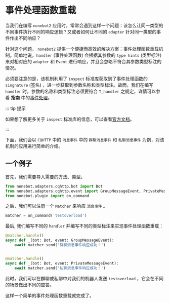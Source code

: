 # 事件处理函数重载

当我们在编写 `nonebot2` 应用时，常常会遇到这样一个问题：该怎么让同一类型的不同事件执行不同的响应逻辑？又或者如何让不同的 `adapter` 针对同一类型的事件作出不同响应？

针对这个问题， `nonebot2` 提供一个便捷而高效的解决方案：事件处理函数重载机制。简单地说，`handler` (事件处理函数) 会根据其参数的 `type hints` (类型标注) 来对相对应的 `adapter` 和 `Event` 进行响应，并且会忽略不符合其参数类型标注的情况。

必须要注意的是，该机制利用了 `inspect` 标准库获取到了事件处理函数的 `singnature` (签名) ，进一步获取到参数名称和类型标注。故而，我们在编写 `handler` 时，参数的名称和类型标注必须要符合 `T_handler` 之规定，详情可以参看 **指南** 中的[事件处理](../guide/creating-a-handler)。

::: tip 提示

如果想了解更多关于 `inspect` 标准库的信息，可以查看[官方文档](https://docs.python.org/zh-cn/3.9/library/inspect.html)。

:::

下面，我们会以 `CQHTTP` 中的 `消息事件` 中的 `群聊消息事件` 和 `私聊消息事件` 为例，对该机制的应用进行简单的介绍。

## 一个例子

首先，我们需要导入需要的方法、类型。

```python
from nonebot.adapters.cqhttp.bot import Bot
from nonebot.adapters.cqhttp.event import GroupMessageEvent, PrivateMessageEvent
from nonebot.plugin import on_command
```

之后，我们可以注册一个 `Matcher` 来响应 `消息事件` 。

```python
matcher = on_command('testoverload')
```

最后,  我们编写不同的 `handler` 并编写不同的类型标注来实现事件处理函数重载：

```python
@matcher.handle()
async def _(bot: Bot, event: GroupMessageEvent):
    await matcher.send('群聊消息事件响应成功！')


@matcher.handle()
async def _(bot: Bot, event: PrivateMessageEvent):
    await matcher.send('私聊消息事件响应成功！')
```

此时，我们可以在群聊或私聊中对我们的机器人发送 `testoverload` ，它会在不同的场景做出不同的应答。

这样一个简单的事件处理函数重载就完成了。
